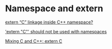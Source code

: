 # Namespace and extern

[extern “C” linkage inside C++ namespace?](https://stackoverflow.com/questions/28996944/extern-c-linkage-inside-c-namespace)

['extern "C"' should not be used with namespaces](https://rules.sonarsource.com/cpp/RSPEC-3732)

[Mixing C and C++: extern C](https://embeddedartistry.com/blog/2017/05/01/mixing-c-and-c-extern-c/)